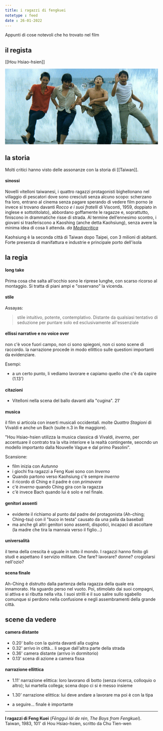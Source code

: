 ```yaml
---
title: i ragazzi di fengkuei
notetype : feed
date : 26-01-2022
---
```


Appunti di cose notevoli che ho trovato nel film


## il regista
[[Hou Hsiao-hsien]]

![una scena del film I ragazzi di Fengkuei](/assets/img/fengkuei.jpeg "una scena del film I ragazzi di Fengkuei")

## la storia

Molti critici hanno visto delle assonanze con la storia di [[Taiwan]].

#### sinossi
Novelli vitelloni taiwanesi, i quattro ragazzi protagonisti bighellonano nel villaggio di pescatori dove sono cresciuti senza alcuno scopo: scherzano fra loro, entrano al cinema senza pagare sperando di vedere film porno (e invece si trovano davanti _Rocco e i suoi fratelli_ di Visconti, 1959, doppiato in inglese e sottotitolato), abbordano goffamente le ragazze e, soprattutto, finiscono in drammatiche risse di strada. Al termine dell’ennesimo scontro, i giovani si trasferiscono a Kaoshing (anche detta Kaohsiung), senza avere la minima idea di cosa li attenda.
_da [Mediacritica](https://www.mediacritica.it/2015/09/05/i-ragazzi-di-feng-kuei-1983/)_

Kaohsiung è la seconda città di Taiwan dopo Taipei, con 3 milioni di abitanti. Forte presenza di manifattura e industrie e principale porto dell'isola


## la regia

#### long take
Prima cosa che salta all'occhio sono le riprese lunghe, con scarso ricorso al montaggio. Si tratta di piani ampi e "osservano" la vicenda.

#### stile
Assayas:
> stile intuitivo, potente, contemplativo. Distante da qualsiasi tentativo di seduzione per puntare solo ed esclusivamente all'essenziale

#### ellissi narrative e no voice over
non c'è voce fuori campo, non ci sono spiegoni, non ci sono scene di raccordo. la narrazione procede in modo ellittico sulle questioni importanti da evidenziare.

Esempi:
- a un certo punto, li vediamo lavorare e capiamo quello che c'è da capire (1.13')

#### citazioni
- Vitelloni nella scena del ballo davanti alla "cugina". 21'

#### musica
il film si articola con inserti musicali occidentali. molte _Quattro Stagioni_ di Vivaldi e anche un Bach (suite n.3 in Re maggiore).

"Hou Hsiao-hsien utilizza la musica classica di Vivaldi, _inverno_, per accentuare il contrato tra la vita interiore e la realtà contingente, seocndo un modello importanto dalla Nouvelle Vague e dal primo Pasolini".

Scansione:
- film inizia con _Autunno_
- i giochi fra ragazzi a Feng Kuei sono con _Inverno_
- Quando partono verso Kaohsiung c'è sempre _inverno_
- il ricordo di Ching e il padre è con _primavera_
- c'è _inverno_ quando Ching gira con la ragazza
- c'è invece Bach quando lui è solo e nel finale.

#### genitori assenti
- evidente il richiamo al punto dal padre del protagonista (Ah-ching; Ching-tsu) con il "buco in testa" causato da una palla da baseball
- ma anche gli altri genitori sono assenti, dispotici, incapaci di ascoltare (la madre che tira la mannaia verso il figlio...)

#### universalità
il tema della crescita è uguale in tutto il mondo. I ragazzi hanno finito gli studi e aspettano il servizio militare. Che fare? lavorare? donne? crogiolarsi nell'ozio?

#### scena finale
Ah-Ching è distrutto dalla partenza della ragazza della quale era innamorato. Ha sguardo perso nel vuoto. Poi, stimolato dai suoi compagni, si attiva e si ributta nella vita. I suoi strilli e il suo salire sullo sgabello comunque si perdono nella confusione e negli assembramenti della grande città.


##  scene da vedere

#### camera distante
- 0.20' ballo con la quinta davanti alla cugina
- 0.32' arrivo in città... li segue dall'altra parte della strada
- 0.36' camera distante (arrivo in dormitorio)
- 0.13' scena di azione a camera fissa

#### narrazione ellittica
- 1.11' narrazione elittica: loro lavorano di botto (senza ricerca, colloquio o altro); lui martella collega; scena dopo ci si è messo insieme
- 1.30' narrazione elittica: lui deve andare a lavorare ma poi è con la tipa

- a seguire... finale è importante


---
**I ragazzi di Feng Kuei** (_Fēngguì lái de rén_, _The Boys from Fengkuei_).
Taiwan, 1983, 101'
di Hou Hsiao-hsien, scritto da Chu Tien-wen